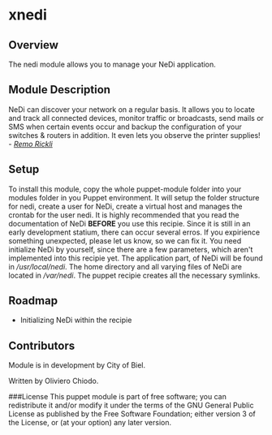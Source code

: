 xnedi
====

Overview
--------
The nedi module allows you to manage your NeDi application.

Module Description
------------------
NeDi can discover your network on a regular basis. It allows you to locate and track all
connected devices, monitor traffic or broadcasts, send mails or SMS when certain events occur and backup the configuration of your switches & routers in addition. It even lets you observe the printer supplies! - [*Remo Rickli*](mailto:rickli@nedi.ch)

Setup
-----
To install this module, copy the whole puppet-module folder into your modules folder in you Puppet environment. It will setup the folder structure for nedi, create a user for NeDi, create a virtual host and manages the crontab for the user nedi.
It is highly recommended that you read the documentation of NeDi **BEFORE** you use this recipie. Since it is still in an early development statium, there can occur several erros. If you expirience something unexpected, please let us know, so we can fix it.
You need initialize NeDi by yourself, since there are a few parameters, which aren't implemented into this recipie yet. The application part, of NeDi will be found in */usr/local/nedi*. The home directory and  all varying files of NeDi are located in */var/nedi*. The puppet recipie creates all the necessary symlinks.

Roadmap
-------
* Initializing NeDi within the recipie


Contributors
------------
Module is in development by City of Biel.

Written by Oliviero Chiodo.

###License
This puppet module is part of free software; you can redistribute it and/or modify
it under the terms of the GNU General Public License as published by
the Free Software Foundation; either version 3 of the License, or
(at your option) any later version.
